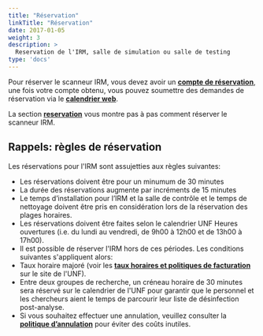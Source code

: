 ```yaml
---
title: "Réservation"
linkTitle: "Réservation"
date: 2017-01-05
weight: 3
description: >
  Reservation de l'IRM, salle de simulation ou salle de testing
type: 'docs'
---
```


Pour réserver le scanneur IRM, vous devez avoir un __[compte de réservation](https://unf-montreal.ca/fr/documentation/welcome/account)__, une fois votre compte obtenu, vous pouvez soumettre des demandes de réservation via le __[calendrier web](https://reservation.unf-montreal.ca/Web/index.php?redirect=%2FWeb%2Fschedule.php%3F)__.

La section __[reservation](http://www.unf-montreal.ca/documentation/fr/facility/reservation/)__ vous montre pas à pas comment réserver le scanneur IRM.

## Rappels: règles de réservation
Les réservations pour l'IRM sont assujetties aux règles suivantes:

* Les réservations doivent être pour un minumum de 30 minutes
* La durée des réservations augmente par incréments de 15 minutes
* Le temps d’installation pour l’IRM et la salle de contrôle et le temps de nettoyage doivent être pris en considération lors de la réservation des plages horaires.
* Les réservations doivent être faites selon le calendrier UNF Heures ouvertures (i.e. du lundi au vendredi, de 9h00 à 12h00 et de 13h00 à 17h00).
* Il est possible de réserver l'IRM hors de ces périodes. Les conditions suivantes s'appliquent alors:
* Taux horaire majoré (voir les __[taux horaires et politiques de facturation](http://www.unf-montreal.ca/fr/taux_horaire)__ sur le site de l'UNF).
* Entre deux groupes de recherche, un créneau horaire de 30 minutes sera réservé sur le calendrier de l'UNF pour garantir que le personnel et les chercheurs aient le temps de parcourir leur liste de désinfection post-analyse.
* Si vous souhaitez effectuer une annulation, veuillez consulter la __[politique d’annulation](http://www.unf-montreal.ca/fr/taux_horaire)__ pour éviter des coûts inutiles.
